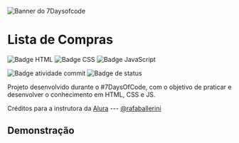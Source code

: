 ![Banner do 7Daysofcode](https://7daysofcode.io/assets/img/share-img-doc.1647533642.png)

<h1>Lista de Compras</h1>

![Badge HTML](https://img.shields.io/badge/HTML5-E34F26?style=for-the-badge&logo=html5&logoColor=white) ![Badge CSS](https://img.shields.io/badge/CSS3-1572B6?style=for-the-badge&logo=css3&logoColor=white) ![Badge JavaScript](https://img.shields.io/badge/JavaScript-F7DF1E?style=for-the-badge&logo=javascript&logoColor=black) 

![Badge atividade commit](https://img.shields.io/github/commit-activity/m/h4-DeS/calculadora-basica) ![Badge de status]()
<p>Projeto desenvolvido durante o #7DaysOfCode, com o objetivo de praticar e desenvolver o conhecimento em HTML, CSS e JS.</p>

<p>Créditos para a instrutora da <a href="https://www.alura.com.br/">Alura</a> --- <a href="https://github.com/rafaballerini">@rafaballerini</a></p>

<h2>Demonstração</h2>
<p align="center">
<img src="" >
</p>

